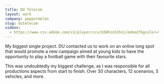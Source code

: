```yaml
---
title: DU Telecom
layout: work
company: peppermelon
slug: dutelecom
videos:
  - https://www.ccv.adobe.com/v1/player/ccv/UIWhzn53hni/embed?bgcolor=%23191919
---
```


My biggest single project. DU contacted us to work on an online long spot that would promote a new campaign aimed at young kids to have the opportunity to play a football game with their favourite stars.

This was undoubtedly my biggest challenge, as I was responsible for all productions aspects from start to finish. Over 30 characters, 12 scenarios, 5 vehicles, and more.